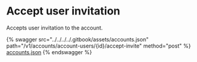 # Accept user invitation

Accepts user invitation to the account.

{% swagger src="../../../../.gitbook/assets/accounts.json" path="/v1/accounts/account-users/{id}/accept-invite" method="post" %}
[accounts.json](../../../../.gitbook/assets/accounts.json)
{% endswagger %}

